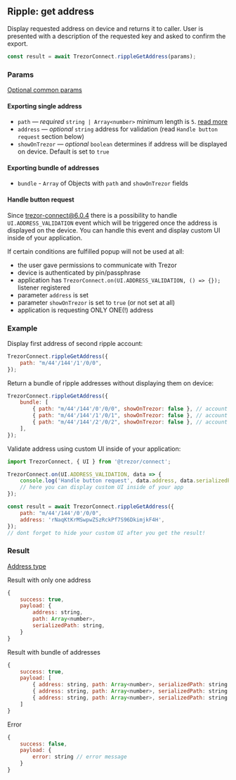 ## Ripple: get address

Display requested address on device and returns it to caller. User is presented with a description of the requested key and asked to confirm the export.

```javascript
const result = await TrezorConnect.rippleGetAddress(params);
```

### Params

[Optional common params](commonParams.md)

#### Exporting single address

-   `path` — _required_ `string | Array<number>` minimum length is `5`. [read more](../path.md)
-   `address` — _optional_ `string` address for validation (read `Handle button request` section below)
-   `showOnTrezor` — _optional_ `boolean` determines if address will be displayed on device. Default is set to `true`

#### Exporting bundle of addresses

-   `bundle` - `Array` of Objects with `path` and `showOnTrezor` fields

#### Handle button request

Since trezor-connect@6.0.4 there is a possibility to handle `UI.ADDRESS_VALIDATION` event which will be triggered once the address is displayed on the device.
You can handle this event and display custom UI inside of your application.

If certain conditions are fulfilled popup will not be used at all:

-   the user gave permissions to communicate with Trezor
-   device is authenticated by pin/passphrase
-   application has `TrezorConnect.on(UI.ADDRESS_VALIDATION, () => {});` listener registered
-   parameter `address` is set
-   parameter `showOnTrezor` is set to `true` (or not set at all)
-   application is requesting ONLY ONE(!) address

### Example

Display first address of second ripple account:

```javascript
TrezorConnect.rippleGetAddress({
    path: "m/44'/144'/1'/0/0",
});
```

Return a bundle of ripple addresses without displaying them on device:

```javascript
TrezorConnect.rippleGetAddress({
    bundle: [
        { path: "m/44'/144'/0'/0/0", showOnTrezor: false }, // account 1
        { path: "m/44'/144'/1'/0/1", showOnTrezor: false }, // account 2
        { path: "m/44'/144'/2'/0/2", showOnTrezor: false }, // account 3
    ],
});
```

Validate address using custom UI inside of your application:

```javascript
import TrezorConnect, { UI } from '@trezor/connect';

TrezorConnect.on(UI.ADDRESS_VALIDATION, data => {
    console.log('Handle button request', data.address, data.serializedPath);
    // here you can display custom UI inside of your app
});

const result = await TrezorConnect.rippleGetAddress({
    path: "m/44'/144'/0'/0/0",
    address: 'rNaqKtKrMSwpwZSzRckPf7S96DkimjkF4H',
});
// dont forget to hide your custom UI after you get the result!
```

### Result

[Address type](https://github.com/trezor/trezor-suite/blob/develop/packages/connect/src/types/params.ts)

Result with only one address

```javascript
{
    success: true,
    payload: {
        address: string,
        path: Array<number>,
        serializedPath: string,
    }
}
```

Result with bundle of addresses

```javascript
{
    success: true,
    payload: [
        { address: string, path: Array<number>, serializedPath: string }, // account 1, address 1
        { address: string, path: Array<number>, serializedPath: string }, // account 2, address 2
        { address: string, path: Array<number>, serializedPath: string }, // account 3, address 3
    ]
}
```

Error

```javascript
{
    success: false,
    payload: {
        error: string // error message
    }
}
```
